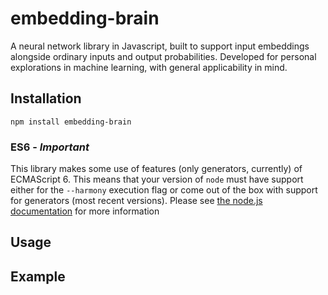 # embedding-brain
A neural network library in Javascript, built to support input embeddings alongside ordinary inputs and output probabilities. Developed for personal explorations in machine learning, with general applicability in mind.

## Installation
	
	npm install embedding-brain

### ES6 - *Important*
This library makes some use of features (only generators, currently) of ECMAScript 6. This means that your version of `node` must have support either for the `--harmony` execution flag or come out of the box with support for generators (most recent versions). Please see [the node.js documentation](https://nodejs.org/en/docs/es6/) for more information


## Usage


	

## Example
